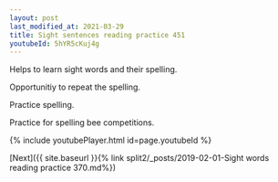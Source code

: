 ```yaml
---
layout: post
last_modified_at: 2021-03-29
title: Sight sentences reading practice 451
youtubeId: 5hYR5cKuj4g
---
```

 
 
Helps to learn sight words and their spelling.

Opportunitiy to repeat the spelling. 

Practice spelling. 
 
Practice for spelling bee competitions. 
 
{% include youtubePlayer.html id=page.youtubeId %}
 
 

[Next]({{ site.baseurl }}{% link  split2/_posts/2019-02-01-Sight words reading practice 370.md%})
 
